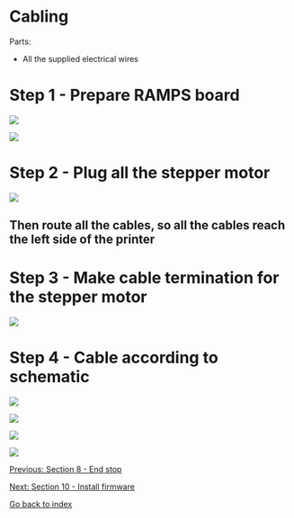 # Cabling 

Parts:
- All the supplied electrical wires

# Step 1 - Prepare RAMPS board

![](https://raw.githubusercontent.com/MincheeLab/MakeYourOwn3DPrinter/master/images/IMG_20141029_134836.jpg)

![](https://raw.githubusercontent.com/MincheeLab/MakeYourOwn3DPrinter/master/images/IMG_20141029_135058.jpg)

# Step 2 - Plug all the stepper motor

![](https://raw.githubusercontent.com/MincheeLab/MakeYourOwn3DPrinter/master/images/IMG_20141029_130106.jpg)

## Then route all the cables, so all the cables reach the left side of the printer

# Step 3 - Make cable termination for the stepper motor

![](https://raw.githubusercontent.com/MincheeLab/MakeYourOwn3DPrinter/master/images/IMG_20141029_124203.jpg)

# Step 4 - Cable according to schematic

![](https://raw.githubusercontent.com/MincheeLab/MakeYourOwn3DPrinter/master/images/600px-Rampswire14.svg-2.jpg)

![](https://raw.githubusercontent.com/MincheeLab/MakeYourOwn3DPrinter/master/images/IMG_20141029_140219.jpg)

![](https://raw.githubusercontent.com/MincheeLab/MakeYourOwn3DPrinter/master/images/IMG_20141029_140417.jpg)

![](https://raw.githubusercontent.com/MincheeLab/MakeYourOwn3DPrinter/master/images/IMG_20141029_141011.jpg)


[Previous: Section 8 - End stop](s8-end-stop.md)

[Next: Section 10 - Install firmware](s10-install-firmware.md)

[Go back to index](index.md)